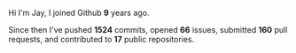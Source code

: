 Hi I'm Jay, I joined Github **9** years ago.

Since then I've pushed **1524** commits, opened **66** issues, submitted **160** pull requests, and contributed to **17** public repositories.
